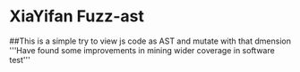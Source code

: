 # XiaYifan Fuzz-ast
##This is a simple try to view js code as AST and mutate with that dmension
'''Have found some improvements in mining wider coverage in software test'''
